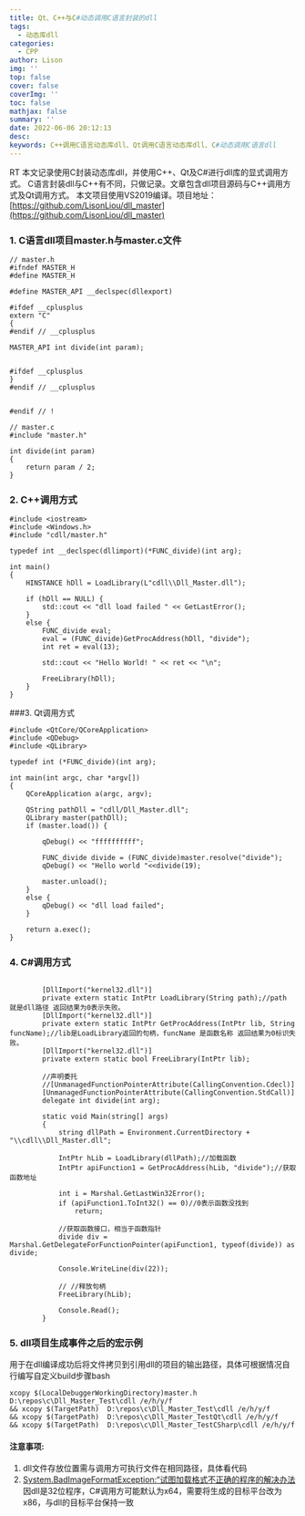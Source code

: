 ```yaml
---
title: Qt、C++与C#动态调用C语言封装的dll
tags:
  - 动态库dll
categories:
  - CPP
author: Lison
img: ''
top: false
cover: false
coverImg: ''
toc: false
mathjax: false
summary: ''
date: 2022-06-06 20:12:13
desc:
keywords: C++调用C语言动态库dll、Qt调用C语言动态库dll、C#动态调用C语言dll
---
```


RT
本文记录使用C封装动态库dll，并使用C++、Qt及C#进行dll库的显式调用方式。
C语言封装dll与C++有不同，只做记录。文章包含dll项目源码与C++调用方式及Qt调用方式。
本文项目使用VS2019编译。项目地址：[https://github.com/LisonLiou/dll_master](https://github.com/LisonLiou/dll_master)
<!--more-->


### 1. C语言dll项目master.h与master.c文件

```
// master.h
#ifndef MASTER_H
#define MASTER_H

#define MASTER_API __declspec(dllexport)

#ifdef __cplusplus
extern "C"
{
#endif // __cplusplus

MASTER_API int divide(int param);


#ifdef __cplusplus
}
#endif // __cplusplus


#endif // !

```

```
// master.c
#include "master.h"

int divide(int param)
{
	return param / 2;
}

```

### 2. C++调用方式

```
#include <iostream>
#include <Windows.h>
#include "cdll/master.h"

typedef int __declspec(dllimport)(*FUNC_divide)(int arg);

int main()
{
	HINSTANCE hDll = LoadLibrary(L"cdll\\Dll_Master.dll");

	if (hDll == NULL) {
		std::cout << "dll load failed " << GetLastError();
	}
	else {
		FUNC_divide eval;
		eval = (FUNC_divide)GetProcAddress(hDll, "divide");
		int ret = eval(13);

		std::cout << "Hello World! " << ret << "\n";

		FreeLibrary(hDll);
	}
}
```

###3. Qt调用方式

```
#include <QtCore/QCoreApplication>
#include <QDebug>
#include <QLibrary>

typedef int (*FUNC_divide)(int arg);

int main(int argc, char *argv[])
{
    QCoreApplication a(argc, argv);

    QString pathDll = "cdll/Dll_Master.dll";
    QLibrary master(pathDll);
    if (master.load()) {

        qDebug() << "ffffffffff";

        FUNC_divide divide = (FUNC_divide)master.resolve("divide");
        qDebug() << "Hello world "<<divide(19);

        master.unload();
    }
    else {
        qDebug() << "dll load failed";
    }

    return a.exec();
}
```

### 4. C#调用方式
```

        [DllImport("kernel32.dll")]
        private extern static IntPtr LoadLibrary(String path);//path 就是dll路径 返回结果为0表示失败。
        [DllImport("kernel32.dll")]
        private extern static IntPtr GetProcAddress(IntPtr lib, String funcName);//lib是LoadLibrary返回的句柄，funcName 是函数名称 返回结果为0标识失败。
        [DllImport("kernel32.dll")]
        private extern static bool FreeLibrary(IntPtr lib);

        //声明委托
        //[UnmanagedFunctionPointerAttribute(CallingConvention.Cdecl)]
        [UnmanagedFunctionPointerAttribute(CallingConvention.StdCall)]
        delegate int divide(int arg);

        static void Main(string[] args)
        {
            string dllPath = Environment.CurrentDirectory + "\\cdll\\Dll_Master.dll";

            IntPtr hLib = LoadLibrary(dllPath);//加载函数
            IntPtr apiFunction1 = GetProcAddress(hLib, "divide");//获取函数地址

            int i = Marshal.GetLastWin32Error();
            if (apiFunction1.ToInt32() == 0)//0表示函数没找到
                return;

            //获取函数接口，相当于函数指针
            divide div = Marshal.GetDelegateForFunctionPointer(apiFunction1, typeof(divide)) as divide;

            Console.WriteLine(div(22));

            // //释放句柄
            FreeLibrary(hLib);

            Console.Read();
        }

```

### 5. dll项目生成事件之后的宏示例

用于在dll编译成功后将文件拷贝到引用dll的项目的输出路径，具体可根据情况自行编写自定义build步骤bash

```
xcopy $(LocalDebuggerWorkingDirectory)master.h  D:\repos\c\Dll_Master_Test\cdll /e/h/y/f 
&& xcopy $(TargetPath)  D:\repos\c\Dll_Master_Test\cdll /e/h/y/f 
&& xcopy $(TargetPath)  D:\repos\c\Dll_Master_TestQt\cdll /e/h/y/f 
&& xcopy $(TargetPath)  D:\repos\c\Dll_Master_TestCSharp\cdll /e/h/y/f

```


#### 注意事项:

1. dll文件存放位置需与调用方可执行文件在相同路径，具体看代码
2. [System.BadImageFormatException:“试图加载格式不正确的程序的解决办法](https://blog.csdn.net/qq_33286695/article/details/99968924#:~:text=System.BadImageFormatException%3A%20%E8%AF%95%E5%9B%BE%E5%8A%A0%E8%BD%BD%E6%A0%BC%E5%BC%8F%E4%B8%8D%E6%AD%A3%E7%A1%AE%E7%9A%84%E7%A8%8B%E5%BA%8F%E3%80%82%20%28%E5%BC%82%E5%B8%B8%E6%9D%A5%E8%87%AA%20HRESULT%3A0x8007000B%29,%E7%AC%AC%E4%B8%80%E6%AD%A5%EF%BC%9A%E9%A1%B9%E7%9B%AE%E5%8F%B3%E9%94%AE%E5%B1%9E%E6%80%A7-%3E%E9%A1%B9%E7%9B%AE%E8%AE%BE%E8%AE%A1%E5%99%A8-%3E%E7%94%9F%E6%88%90-%3E%E5%B9%B3%E5%8F%B0-%3E%E6%8A%8A%E2%80%99%E9%BB%98%E8%AE%A4%E8%AE%BE%E7%BD%AE%20%28%E4%BB%BB%E4%BD%95%20CPU%29%27%E6%94%B9%E4%B8%BAx86%E3%80%82%20%E5%9B%A0%E4%B8%BA%E2%80%99%E4%BB%BB%E4%BD%95%20CPU%E2%80%99%E7%9A%84%E7%A8%8B%E5%BA%8F%E5%9C%A864%E4%BD%8D%E7%9A%84%E6%9C%BA%E5%99%A8%E4%B8%8A%E5%B0%B1%E4%BC%9A%E7%94%A8%E8%BF%90%E8%A1%8C%E4%B8%BA64%E4%BD%8D%EF%BC%8C%E8%80%8C64%E7%A8%8B%E5%BA%8F%E6%98%AF%E4%B8%8D%E8%83%BD%E5%8A%A0%E8%BD%BD32%E4%BD%8Ddll%E7%9A%84) 因dll是32位程序，C#调用方可能默认为x64，需要将生成的目标平台改为x86，与dll的目标平台保持一致
